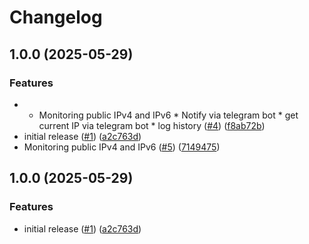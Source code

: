 # Changelog

## 1.0.0 (2025-05-29)


### Features

* * Monitoring public IPv4 and IPv6 * Notify via telegram bot * get current IP via telegram bot * log history ([#4](https://github.com/klaffka/ip-monitor/issues/4)) ([f8ab72b](https://github.com/klaffka/ip-monitor/commit/f8ab72b8add3a3efa5108efe0e39f7d9e018bb06))
* initial release ([#1](https://github.com/klaffka/ip-monitor/issues/1)) ([a2c763d](https://github.com/klaffka/ip-monitor/commit/a2c763da23d1df0d1c0aed108900a2e22f973dbd))
* Monitoring public IPv4 and IPv6  ([#5](https://github.com/klaffka/ip-monitor/issues/5)) ([7149475](https://github.com/klaffka/ip-monitor/commit/7149475f49a200798d10a1897959422be924d979))

## 1.0.0 (2025-05-29)


### Features

* initial release ([#1](https://github.com/klaffka/ip-monitor/issues/1)) ([a2c763d](https://github.com/klaffka/ip-monitor/commit/a2c763da23d1df0d1c0aed108900a2e22f973dbd))
